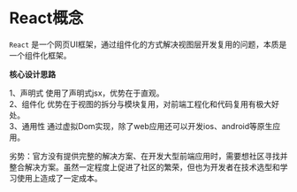 # React概念

`React` 是一个网页UI框架，通过组件化的方式解决视图层开发复用的问题，本质是一个组件化框架。

__核心设计思路__

1、声明式 使用了声明式jsx，优势在于直观。  
2、组件化 优势在于视图的拆分与模块复用，对前端工程化和代码复用有极大好处。  
3、通用性 通过虚拟Dom实现，除了web应用还可以开发ios、android等原生应用。  

劣势：官方没有提供完整的解决方案、在开发大型前端应用时，需要想社区寻找并整合解决方案。虽然一定程度上促进了社区的繁荣，但也为开发者在技术选型和学习使用上造成了一定成本。